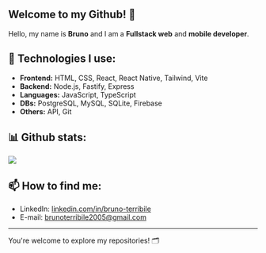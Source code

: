 ## Welcome to my Github! 👋

Hello, my name is **Bruno** and I am a **Fullstack web** and **mobile developer**.

## 🚀 Technologies I use:
* **Frontend:** HTML, CSS, React, React Native, Tailwind, Vite
* **Backend:** Node.js, Fastify, Express
* **Languages:** JavaScript, TypeScript
* **DBs:** PostgreSQL, MySQL, SQLite, Firebase
* **Others:** API, Git

## 📊 Github stats:
![](https://github-readme-stats.vercel.app/api/top-langs/?username=Bruno2202&theme=dark&hide_border=false&include_all_commits=true&count_private=true&layout=compact)

## 📫 How to find me:
- LinkedIn: [linkedin.com/in/bruno-terribile](https://www.linkedin.com/in/bruno-terribile)
- E-mail: [brunoterribile2005@gmail.com](mailto:brunoterribile2005@gmail.com)

---

You're welcome to explore my repositories! 🗂

